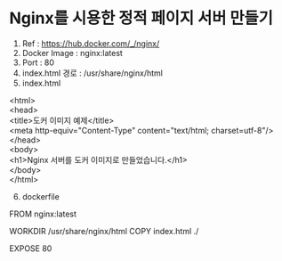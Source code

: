 # Nginx를 시용한 정적 페이지 서버 만들기
1. Ref : https://hub.docker.com/_/nginx/ 
2. Docker Image : nginx:latest
3. Port : 80
4. index.html 경로 : /usr/share/nginx/html
5. index.html 

  &lt;html&gt;<br />
    &lt;head&gt;<br />
      &lt;title&gt;도커 이미지 예제&lt;/title&gt;<br />
      &lt;meta http-equiv="Content-Type" content="text/html; charset=utf-8"/&gt;<br />
    &lt;/head&gt;<br />
    &lt;body&gt;<br />
      &lt;h1&gt;Nginx 서버를 도커 이미지로 만들었습니다.&lt;/h1&gt;<br />
    &lt;/body&gt;<br />
  &lt;/html&gt;<br />

6. dockerfile

  FROM nginx:latest

  WORKDIR  /usr/share/nginx/html
  COPY    index.html  ./

  EXPOSE   80
